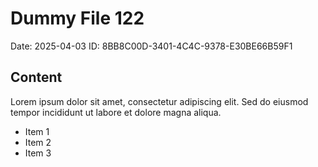 # Dummy File 122

Date: 2025-04-03
ID: 8BB8C00D-3401-4C4C-9378-E30BE66B59F1

## Content

Lorem ipsum dolor sit amet, consectetur adipiscing elit.
Sed do eiusmod tempor incididunt ut labore et dolore magna aliqua.

* Item 1
* Item 2
* Item 3

